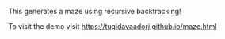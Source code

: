 This generates a maze using recursive backtracking!

To visit the demo visit https://tugidavaadorj.github.io/maze.html
